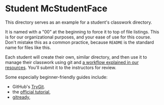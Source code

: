 # Student McStudentFace

This directory serves as an example for a student's classwork directory.

It is named with a "00" at the beginning to force it to top of file
listings. This is for our organizational purposes, and your ease of use for
this course. Don't mistake this as a common practice, because `README` is the
standard name for files like this.

Each student will create their own, similar directory, and then use it to manage
their classwork using git and [a workflow explained in our
resources](https://github.com/UWPCE-PythonCert/PythonCertDevel/blob/master/source/modules/GitWorkflow.rst).
You'll submit it to the instructors for review.

Some especially beginner-friendly guides include:
* GitHub's [TryGit](https://try.github.io).
* the [official tutorial](https://git-scm.com/book/en/v2/Getting-Started-Git-Basics),
* [gitready](http://gitready.com), 

